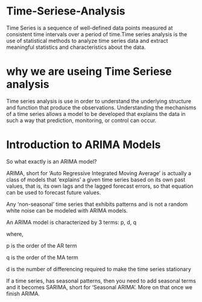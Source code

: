 # Time-Seriese-Analysis

Time Series is a sequence of well-defined data points measured at consistent time intervals over a period of time.Time series analysis is the use of statistical methods to analyze time series data and extract meaningful statistics and characteristics about the data.

# why we are useing Time Seriese analysis
Time series analysis is use in order to understand the underlying structure and function that produce the observations. Understanding the mechanisms of a time series allows a model to be developed that explains the data in such a way that prediction, monitoring, or control can occur.

# Introduction to ARIMA Models
So what exactly is an ARIMA model?

ARIMA, short for ‘Auto Regressive Integrated Moving Average’ is actually a class of models that ‘explains’ a given time series based on its own past values, that is, its own lags and the lagged forecast errors, so that equation can be used to forecast future values.

Any ‘non-seasonal’ time series that exhibits patterns and is not a random white noise can be modeled with ARIMA models.

An ARIMA model is characterized by 3 terms: p, d, q

where,

p is the order of the AR term

q is the order of the MA term

d is the number of differencing required to make the time series stationary

If a time series, has seasonal patterns, then you need to add seasonal terms and it becomes SARIMA, short for ‘Seasonal ARIMA’. More on that once we finish ARIMA.
